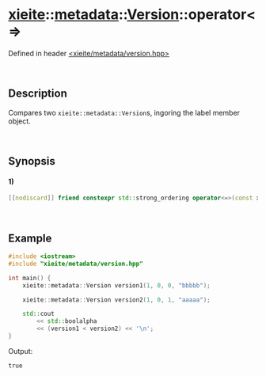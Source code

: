 # [xieite](../../../../../../xieite.md)\:\:[metadata](../../../../../../metadata.md)\:\:[Version](../../../../version.md)\:\:operator<=>
Defined in header [<xieite/metadata/version.hpp>](../../../../../../../include/xieite/metadata/version.hpp)

&nbsp;

## Description
Compares two `xieite::metadata::Version`s, ingoring the label member object.

&nbsp;

## Synopsis
#### 1)
```cpp
[[nodiscard]] friend constexpr std::strong_ordering operator<=>(const xieite::metadata::Version& version1, const xieite::metadata::Version& version2) noexcept;
```

&nbsp;

## Example
```cpp
#include <iostream>
#include "xieite/metadata/version.hpp"

int main() {
    xieite::metadata::Version version1(1, 0, 0, "bbbbb");

    xieite::metadata::Version version2(1, 0, 1, "aaaaa");

    std::cout
        << std::boolalpha
        << (version1 < version2) << '\n';
}
```
Output:
```
true
```
